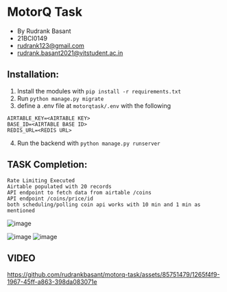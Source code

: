 # MotorQ Task
- By Rudrank Basant
- 21BCI0149
- rudrank123@gmail.com
- rudrank.basant2021@vitstudent.ac.in

## Installation:
1. Install the modules with `pip install -r requirements.txt`
2. Run `python manage.py migrate`
3. define a .env file at `motorqtask/.env` with the following
```
AIRTABLE_KEY=<AIRTABLE KEY>
BASE_ID=<AIRTABLE BASE ID>
REDIS_URL=<REDIS URL>
```
4. Run the backend with `python manage.py runserver`


## TASK Completion:
    Rate Limiting Executed 
    Airtable populated with 20 records
    API endpoint to fetch data from airtable /coins
    API endpoint /coins/price/id
    both scheduling/polling coin api works with 10 min and 1 min as mentioned



![image](https://github.com/rudrankbasant/motorq-task/assets/85751479/b38dbb05-5a07-4c63-9d6b-eef588a7b5fa)

![image](https://github.com/rudrankbasant/motorq-task/assets/85751479/f378ce25-db5d-4f70-9453-e1d693bfc333)
![image](https://github.com/rudrankbasant/motorq-task/assets/85751479/52ee32e8-ae67-4342-b65f-b81f06bf2f55)


## VIDEO


https://github.com/rudrankbasant/motorq-task/assets/85751479/1265f4f9-1967-45ff-a863-398da083071e




